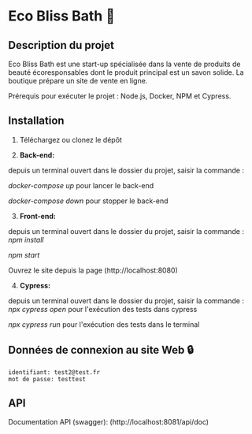 # Eco Bliss Bath 🧼

## Description du projet

Eco Bliss Bath est une start-up spécialisée dans la vente de produits de beauté écoresponsables dont le produit principal est un savon solide. La boutique prépare un site de vente en ligne.

Prérequis pour exécuter le projet : Node.js, Docker, NPM et Cypress.

## Installation

1. Téléchargez ou clonez le dépôt  
  
2. **Back-end:** 

depuis un terminal ouvert dans le dossier du projet, saisir la commande :

  _docker-compose up_  pour lancer le back-end
  
  _docker-compose down_  pour stopper le back-end

3. **Front-end:**  

depuis un terminal ouvert dans le dossier du projet, saisir la commande :  
  _npm install_  
    
  _npm start_  
  
Ouvrez le site depuis la page (http://localhost:8080)  
   
4. **Cypress:**  

depuis un terminal ouvert dans le dossier du projet, saisir la commande :  
  _npx cypress open_   pour l'exécution des tests dans cypress  
    
  _npx cypress run_   pour l'exécution des tests dans le terminal  


## Données de connexion au site Web 🔒

    identifiant: test2@test.fr 
    mot de passe: testtest

## API

Documentation API (swagger): (http://localhost:8081/api/doc)
